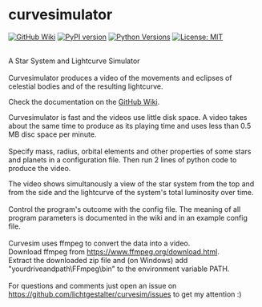 # curvesimulator
[![GitHub Wiki](https://img.shields.io/badge/docs-Wiki-blue)](https://github.com/lichtgestalter/curvesimulator/wiki)
[![PyPI version](https://badge.fury.io/py/curvesimulator.svg)](https://badge.fury.io/py/curvesimulator)
[![Python Versions](https://img.shields.io/pypi/pyversions/curvesimulator.svg)](https://pypi.org/project/curvesimulator/)
[![License: MIT](https://img.shields.io/badge/License-MIT-yellow.svg)](https://opensource.org/licenses/MIT)

<br>
A Star System and Lightcurve Simulator<br>
<br>
Curvesimulator produces a video of the movements and eclipses of celestial bodies and of the resulting lightcurve.<br>

Check the documentation on the [GitHub Wiki](https://github.com/lichtgestalter/curvesimulator/wiki).
<br>

Curvesimulator is fast and the videos use little disk space. A video takes about the same time to produce as its playing time and uses less than 0.5 MB disc space per minute.<br>
<br>
Specify mass, radius, orbital elements and other properties of some stars and planets in a configuration file. Then run 2 lines of python code to produce the video.

The video shows simultanously a view of the star system from the top and from the side and
the lightcurve of the system's total luminosity over time.<br>
<br>
Control the program's outcome with the config file. The meaning of all program parameters is documented in the wiki and in an example config file.<br>
<br>
Curvesim uses ffmpeg to convert the data into a video. <br> 
Download ffmpeg from https://www.ffmpeg.org/download.html. <br>
Extract the downloaded zip file and (on Windows) add "yourdriveandpath\FFmpeg\bin" to the environment variable PATH.<br>
<br>
For questions and comments just open an issue on https://github.com/lichtgestalter/curvesim/issues to get my attention :)<br>
